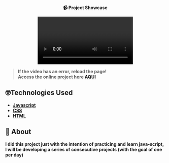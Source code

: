 <strong><div align="center">
 📹 Project Showcase

  <video src="https://github.com/LuckxSz/Password-Generator/assets/135531180/d2513dc0-151c-4c37-9acf-d619df3ab291">
</div>



> **If the video has an error, reload the page!**<br>
> Access the online project here  **[AQUI](  https://luckxsz.github.io/Password-Generator-3/)**


## 🤓Technologies Used

-   [Javascript](https://developer.mozilla.org/en-US/docs/Web/JavaScript)
-   [CSS](https://developer.mozilla.org/en-US/docs/Web/CSS)
-   [HTML](https://developer.mozilla.org/en-US/docs/Web/HTML)

## 📝 About

I did this project just with the intention of practicing and learn java-script, I will be developing a series of consecutive projects (with the goal of one per day)
<strong/>


